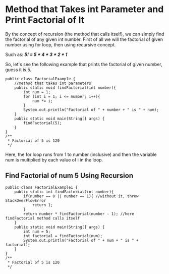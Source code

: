 # Method that Takes int Parameter and Print Factorial of It

By the concept of recursion (the method that calls itself), we can simply find the factorial of any given int number. First of all we will the factorial of given number using for loop, then using recursive concept.

Such as: ***5! = 5 * 4 * 3 * 2 * 1***

So, let's see the following example that prints the factorial of given number, guess it is 5.

```
public class FactorialExample {
    //method that takes int parameters
    public static void findFactorial(int number){
        int num = 1;
        for (int i = 1; i <= number; i++){
            num *= i;
        }
        System.out.println("Factorial of " + number + " is " + num);
    }
    public static void main(String[] args) {
        findFactorial(5);
    }
}
/**
 * Factorial of 5 is 120
 */
```

Here, the for loop runs from 1 to number (inclusive) and then the variable num is multiplied by each value of i in the loop.

## Find Factorial of num 5 Using Recursion

```
public class FactorialExample1 {
    public static int findFactorial(int number){
        if(number == 0 || number == 1){ //without it, throw StackOverFlowError
            return 1;
        }
        return number * findFactorial(number - 1); //here findFactorial method calls itself
    }
    public static void main(String[] args) {
        int num = 5;
        int factorial = findFactorial(num);
        System.out.println("Factorial of " + num + " is " + factorial);
    }
}
/**
 * Factorial of 5 is 120
 */
```